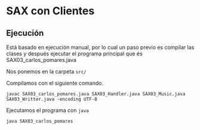 # SAX con Clientes

## Ejecución

Está basado en ejecución manual, por lo cual un paso previo es compilar las clases y después ejecutar el programa principal que és SAX03_carlos_pomares.java

Nos ponemos en la carpeta ```src/```

Compilamos con el siguiente comando.
```
javac SAX03_carlos_pomares.java SAX03_Handler.java SAX03_Music.java SAX03_Writter.java -encoding UTF-8
```

Ejecutamos el programa con ```java```
```
java SAX03_carlos_pomares
```